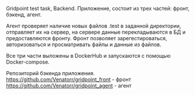 Gridpoint test task, Backend.
Приложение, состоит из трех частей: фронт, бэкенд, агент. 

Агент проверяет наличие новых файлов .test в заданной директории, 
отправляет их на сервер, на сервере данные перекладываются в БД и предоставляются фронту.
Фронт позволяет зарегестироваться, авторизоваться и просматривать файлы и данные из файлов.

Все три части выложены в DockerHub и запускаются с помощью Docker-compose.

Репозиторий бэкенда приложения.
https://github.com/Venatorr/gridpoint_front - фронт
https://github.com/Venatorr/gridpoint_agent - агент
